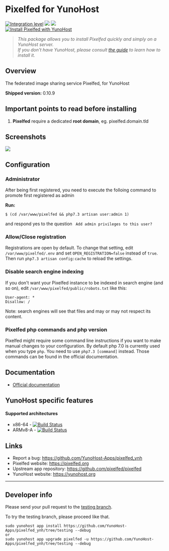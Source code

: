# Pixelfed for YunoHost

[![Integration level](https://dash.yunohost.org/integration/pixelfed.svg)](https://dash.yunohost.org/appci/app/pixelfed) ![](https://ci-apps.yunohost.org/ci/badges/pixelfed.status.svg) ![](https://ci-apps.yunohost.org/ci/badges/pixelfed.maintain.svg)  
[![Install Pixelfed with YunoHost](https://install-app.yunohost.org/install-with-yunohost.svg)](https://install-app.yunohost.org/?app=pixelfed)

> *This package allows you to install Pixelfed quickly and simply on a YunoHost server.  
If you don't have YunoHost, please consult [the guide](https://yunohost.org/#/install) to learn how to install it.*

## Overview
The federated image sharing service Pixelfed, for YunoHost

**Shipped version:** 0.10.9

## Important points to read before installing

1. **Pixelfed** require a dedicated **root domain**, eg. pixelfed.domain.tld

## Screenshots

![](https://camo.githubusercontent.com/c1c2e74057dcff57e103fcbb3239840802fcf752/68747470733a2f2f706978656c6665642e6e7963332e63646e2e6469676974616c6f6365616e7370616365732e636f6d2f6d656469612f53637265656e25323053686f74253230323031392d30322d30352532306174253230362e33342e3539253230504d2e706e67)

## Configuration

### Administrator

After being first registered, you need to execute the folloing command to promote first registered as admin

**Run:**

    $ (cd /var/www/pixelfed && php7.3 artisan user:admin 1)

and respond yes to the question ` Add admin privileges to this user?`

### Allow/Close registration

Registrations are open by default.
To change that setting, edit `/var/www/pixelfed/.env` and set `OPEN_REGISTRATION=false` instead of `true`.
Then run `php7.3 artisan config:cache` to reload the settings.

### Disable search engine indexing

If you don't want your Pixelfed instance to be indexed in search engine (and so on), edit `/var/www/pixelfed/public/robots.txt` like this:
```
User-agent: *
Disallow: /
```
Note: search engines will see that files and may or may not respect its content.

### Pixelfed php commands and php version

Pixelfed might require some command line instructions if you want to make manual changes to your configuration.
By default php 7.0 is currently used when you type `php`. You need to use `php7.3 [command]` instead.
Those commands can be found in the official documentation.

## Documentation

 * [Official documentation](https://docs.pixelfed.org/)

## YunoHost specific features

#### Supported architectures

* x86-64 - [![Build Status](https://ci-apps.yunohost.org/ci/logs/pixelfed%20%28Apps%29.svg)](https://ci-apps.yunohost.org/ci/apps/pixelfed/)
* ARMv8-A - [![Build Status](https://ci-apps-arm.yunohost.org/ci/logs/pixelfed%20%28Apps%29.svg)](https://ci-apps-arm.yunohost.org/ci/apps/pixelfed/)

## Links

 * Report a bug: https://github.com/YunoHost-Apps/pixelfed_ynh
 * Pixelfed website: https://pixelfed.org
 * Upstream app repository: https://github.com/pixelfed/pixelfed
 * YunoHost website: https://yunohost.org

---

Developer info
----------------

Please send your pull request to the [testing branch](https://github.com/YunoHost-Apps/pixelfed_ynh/tree/testing).

To try the testing branch, please proceed like that.
```
sudo yunohost app install https://github.com/YunoHost-Apps/pixelfed_ynh/tree/testing --debug
or
sudo yunohost app upgrade pixelfed -u https://github.com/YunoHost-Apps/pixelfed_ynh/tree/testing --debug
```
